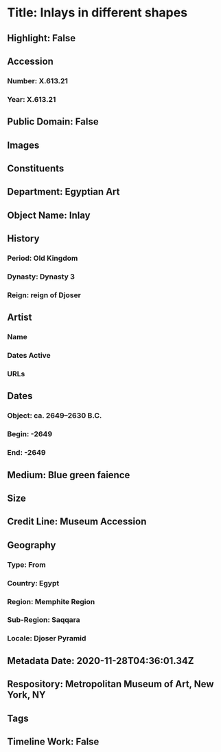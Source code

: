 # Title: Inlays in different shapes
## Highlight: False
## Accession
### Number: X.613.21
### Year: X.613.21
## Public Domain: False
## Images
## Constituents
## Department: Egyptian Art
## Object Name: Inlay
## History
### Period: Old Kingdom
### Dynasty: Dynasty 3
### Reign: reign of Djoser
## Artist
### Name
### Dates Active
### URLs
## Dates
### Object: ca. 2649–2630 B.C.
### Begin: -2649
### End: -2649
## Medium: Blue green faience
## Size
## Credit Line: Museum Accession
## Geography
### Type: From
### Country: Egypt
### Region: Memphite Region
### Sub-Region: Saqqara
### Locale: Djoser Pyramid
## Metadata Date: 2020-11-28T04:36:01.34Z
## Respository: Metropolitan Museum of Art, New York, NY
## Tags
## Timeline Work: False